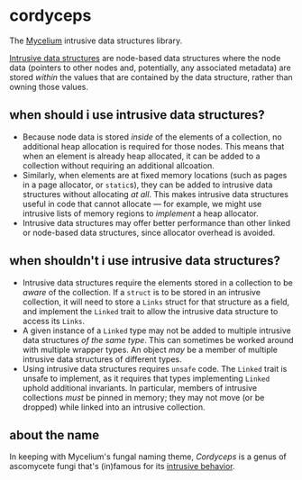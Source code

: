 # cordyceps

The [Mycelium] intrusive data structures library.

[Intrusive data structures][intrusive] are node-based data structures where the
node data (pointers to other nodes and, potentially, any associated metadata)
are stored _within_ the values that are contained by the data structure, rather
than owning those values.

## when should i use intrusive data structures?

- Because node data is stored *inside* of the elements of a collection, no
  additional heap allocation is required for those nodes. This means that when
  an element is already heap allocated, it can be added to a collection without
  requiring an additional allcoation.
- Similarly, when elements are at fixed memory locations (such as pages in a
  page allocator, or `static`s), they can be added to intrusive data structures
  without allocating *at all*. This makes intrusive data structures useful in
  code that cannot allocate &mdash; for example, we might use intrusive lists of
  memory regions to *implement* a heap allocator.
- Intrusive data structures may offer better performance than other linked or
  node-based data structures, since allocator overhead is avoided.
## when shouldn't i use intrusive data structures?

- Intrusive data structures require the elements stored in a collection to be
  _aware_ of the collection. If a `struct` is to be stored in an intrusive
  collection, it will need to store a `Links` struct for that structure as a
  field, and implement the `Linked` trait to allow the intrusive data structure
  to access its `Links`.
- A given instance of a `Linked` type may not be added to multiple intrusive
  data structures *of the same type*. This can sometimes be worked around with
  multiple wrapper types. An object *may* be a member of multiple intrusive data
  structures of different types.
- Using intrusive data structures requires `unsafe` code. The `Linked` trait
  is unsafe to implement, as it requires that types implementing `Linked`
  uphold additional invariants. In particular, members of intrusive collections
  *must* be pinned in memory; they may not move (or be dropped) while linked
  into an intrusive collection.

## about the name

In keeping with Mycelium's fungal naming theme, _Cordyceps_ is a genus of
ascomycete fungi that's (in)famous for its [intrusive behavior][cordyceps].

[Mycelium]: https://github.com/hawkw/mycelium
[intrusive]: https://www.boost.org/doc/libs/1_45_0/doc/html/intrusive/intrusive_vs_nontrusive.html
[cordyceps]: https://en.wikipedia.org/wiki/Cordyceps#Biology